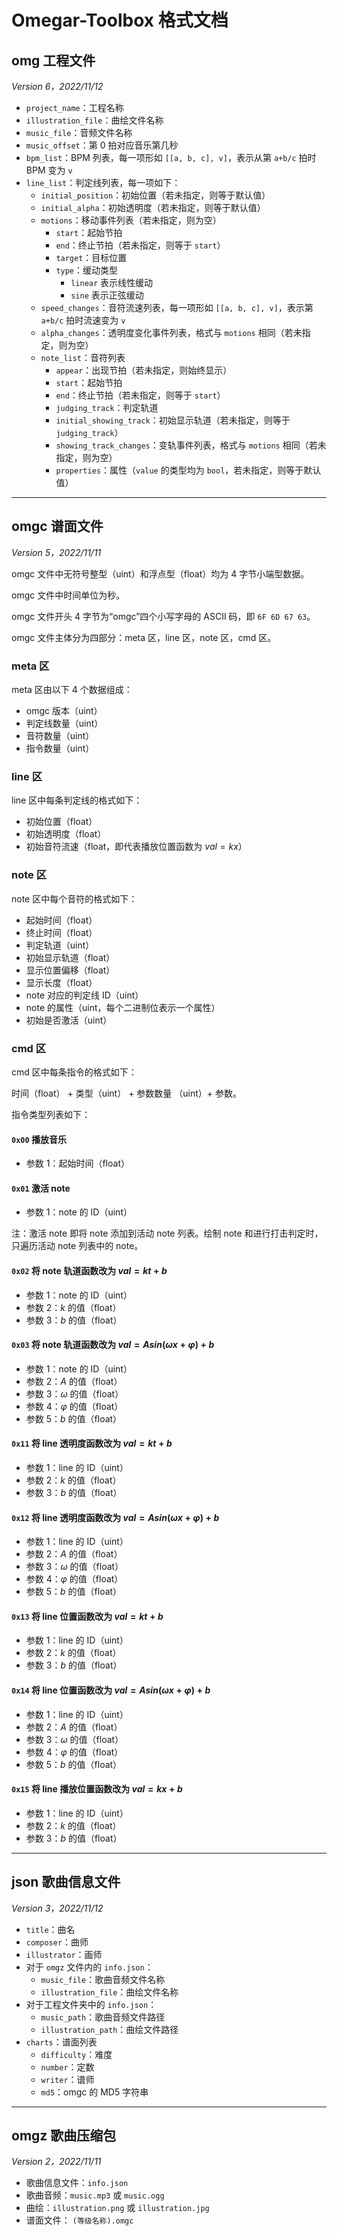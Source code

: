 # Omegar-Toolbox 格式文档

## omg 工程文件

*Version 6，2022/11/12*

- `project_name`：工程名称
- `illustration_file`：曲绘文件名称
- `music_file`：音频文件名称
- `music_offset`：第 0 拍对应音乐第几秒
- `bpm_list`：BPM 列表，每一项形如 `[[a, b, c], v]`，表示从第 `a+b/c` 拍时 BPM 变为 `v`
- `line_list`：判定线列表，每一项如下：
  - `initial_position`：初始位置（若未指定，则等于默认值）
  - `initial_alpha`：初始透明度（若未指定，则等于默认值）
  - `motions`：移动事件列表（若未指定，则为空）
    - `start`：起始节拍
    - `end`：终止节拍（若未指定，则等于 `start`）
    - `target`：目标位置
    - `type`：缓动类型
      - `linear` 表示线性缓动
      - `sine` 表示正弦缓动
  - `speed_changes`：音符流速列表，每一项形如 `[[a, b, c], v]`，表示第 `a+b/c` 拍时流速变为 `v`
  - `alpha_changes`：透明度变化事件列表，格式与 `motions` 相同（若未指定，则为空）
  - `note_list`：音符列表
    - `appear`：出现节拍（若未指定，则始终显示）
    - `start`：起始节拍
    - `end`：终止节拍（若未指定，则等于 `start`）
    - `judging_track`：判定轨道
    - `initial_showing_track`：初始显示轨道（若未指定，则等于 `judging_track`）
    - `showing_track_changes`：变轨事件列表，格式与 `motions` 相同（若未指定，则为空）
    - `properties`：属性（`value` 的类型均为 `bool`，若未指定，则等于默认值）

---

## omgc 谱面文件

*Version 5，2022/11/11*

omgc 文件中无符号整型（uint）和浮点型（float）均为 4 字节小端型数据。

omgc 文件中时间单位为秒。

omgc 文件开头 4 字节为“omgc”四个小写字母的 ASCII 码，即 `6F 6D 67 63`。

omgc 文件主体分为四部分：meta 区，line 区，note 区，cmd 区。

### meta 区

meta 区由以下 4 个数据组成：

- omgc 版本（uint）
- 判定线数量（uint）
- 音符数量（uint）
- 指令数量（uint）

### line 区

line 区中每条判定线的格式如下：

- 初始位置（float）
- 初始透明度（float）
- 初始音符流速（float，即代表播放位置函数为 $val=kx$）

### note 区

note 区中每个音符的格式如下：

- 起始时间（float）
- 终止时间（float）
- 判定轨道（uint）
- 初始显示轨道（float）
- 显示位置偏移（float）
- 显示长度（float）
- note 对应的判定线 ID（uint）
- note 的属性（uint，每个二进制位表示一个属性）
- 初始是否激活（uint）

### cmd 区

cmd 区中每条指令的格式如下：

时间（float） + 类型（uint） + 参数数量 （uint）+ 参数。

指令类型列表如下：

#### `0x00` 播放音乐

- 参数 1：起始时间（float）

#### `0x01` 激活 note

- 参数 1：note 的 ID（uint）

注：激活 note 即将 note 添加到活动 note 列表。绘制 note 和进行打击判定时，只遍历活动 note 列表中的 note。

#### `0x02` 将 note 轨道函数改为 $val=kt+b$

- 参数 1：note 的 ID（uint）
- 参数 2：$k$ 的值（float）
- 参数 3：$b$ 的值（float）

#### `0x03` 将 note 轨道函数改为 $val=Asin(\omega x+\varphi)+b$

- 参数 1：note 的 ID（uint）
- 参数 2：$A$ 的值（float）
- 参数 3：$\omega$ 的值（float）
- 参数 4：$\varphi$ 的值（float）
- 参数 5：$b$ 的值（float）

#### `0x11` 将 line 透明度函数改为 $val=kt+b$

- 参数 1：line 的 ID（uint）
- 参数 2：$k$ 的值（float）
- 参数 3：$b$ 的值（float）

#### `0x12` 将 line 透明度函数改为 $val=Asin(\omega x+\varphi)+b$

- 参数 1：line 的 ID（uint）
- 参数 2：$A$ 的值（float）
- 参数 3：$\omega$ 的值（float）
- 参数 4：$\varphi$ 的值（float）
- 参数 5：$b$ 的值（float）

#### `0x13` 将 line 位置函数改为 $val=kt+b$

- 参数 1：line 的 ID（uint）
- 参数 2：$k$ 的值（float）
- 参数 3：$b$ 的值（float）

#### `0x14` 将 line 位置函数改为 $val=Asin(\omega x+\varphi)+b$

- 参数 1：line 的 ID（uint）
- 参数 2：$A$ 的值（float）
- 参数 3：$\omega$ 的值（float）
- 参数 4：$\varphi$ 的值（float）
- 参数 5：$b$ 的值（float）

#### `0x15` 将 line 播放位置函数改为 $val=kx+b$

- 参数 1：line 的 ID（uint）
- 参数 2：$k$ 的值（float）
- 参数 3：$b$ 的值（float）

---

## json 歌曲信息文件

*Version 3，2022/11/12*


- `title`：曲名
- `composer`：曲师
- `illustrator`：画师
- 对于 `omgz` 文件内的 `info.json`：
  - `music_file`：歌曲音频文件名称
  - `illustration_file`：曲绘文件名称
- 对于工程文件夹中的 `info.json`：
  - `music_path`：歌曲音频文件路径
  - `illustration_path`：曲绘文件路径
- `charts`：谱面列表
  - `difficulty`：难度
  - `number`：定数
  - `writer`：谱师
  - `md5`：omgc 的 MD5 字符串

---

## omgz 歌曲压缩包

*Version 2，2022/11/11*

- 歌曲信息文件：`info.json`
- 歌曲音频：`music.mp3` 或 `music.ogg`
- 曲绘：`illustration.png` 或 `illustration.jpg`
- 谱面文件： `(等级名称).omgc`
